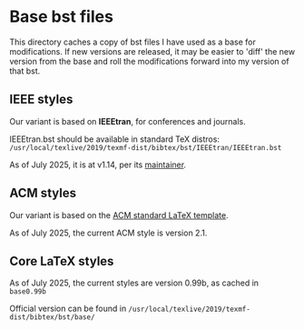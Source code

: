 # Base bst files

This directory caches a copy of bst files I have used as a base for modifications.  If new versions are released, it may be easier to 'diff' the new version from the base and roll the modifications forward into my version of that bst.


## IEEE styles

Our variant is based on **IEEEtran**, for conferences and journals.

IEEEtran.bst should be available in standard TeX distros:
`/usr/local/texlive/2019/texmf-dist/bibtex/bst/IEEEtran/IEEEtran.bst`

As of July 2025, it is at v1.14, per its [maintainer](https://www.michaelshell.org/tex/ieeetran/bibtex/).

## ACM styles

Our variant is based on the [ACM standard LaTeX template](https://www.acm.org/publications/proceedings-template).

As of July 2025, the current ACM style is version 2.1.

## Core LaTeX styles

As of July 2025, the current styles are version 0.99b, as cached in `base0.99b`

Official version can be found in `/usr/local/texlive/2019/texmf-dist/bibtex/bst/base/`
